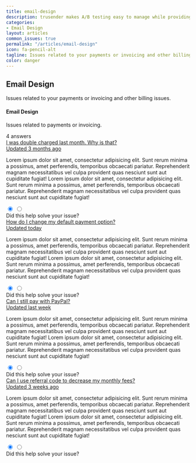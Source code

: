 ```yaml
---
title: email-design
description: trusender makes A/B testing easy to manage while providing the level of accuracy required to ensure your tests are robust, so you can confidently optimize the performance of your campaigns.
categories:
- Email Design
layout: articles
common_issues: true
permalink: "/articles/email-design"
icon: fa-pencil-alt
tagline: Issues related to your payments or invoicing and other billing issues.
color: danger
---
```



<div class="article email-design">
    <div class="row mb-6 mb-md-8">
        <div class="col-auto">
            <div class="icon-circle bg-danger text-white">
                <i class="fas fa-pencil-alt" aria-hidden="true"></i>
            </div>
        </div>
        <div class="col ml-n4">
            <h2 class="font-weight-bold mb-0">
                Email Design
            </h2>
            <p class="font-size-lg text-gray-700 mb-0">
                Issues related to your payments or invoicing and other billing issues.
            </p>
        </div>
    </div>
    <div class="card shadow-light-lg accordion border-0" id="helpAccordionTwo">
        <div class="list-group">
            <div class="list-group-item">
                <div class="d-flex align-items-center">
                    <div class="mr-auto">
                        <h4 class="font-weight-bold mb-0">
                            Email Design
                        </h4>
                        <p class="font-size-sm text-muted mb-0">
                            Issues related to payments or invoicing.
                        </p>
                    </div>
                    <span class="badge badge-pill badge-success-soft ml-4">
                        <span class="h6 text-uppercase">
                            4 answers
                        </span>
                    </span>
                </div>
            </div>
            <div class="list-group-item">
                <a class="d-flex align-items-center text-reset text-decoration-none collapsed" data-toggle="collapse"
                    href="#helpFive" role="button" aria-expanded="false" aria-controls="helpFive">
                    <span class="mr-4">
                        I was double charged last month. Why is that?
                    </span>
                    <div class="text-muted ml-auto">
                        <span class="font-size-sm mr-4 d-none d-md-inline">
                            Updated 3 months ago
                        </span>
                        <span class="collapse-chevron text-muted">
                            <i class="fas fa-chevron-down"></i>
                        </span>
                    </div>
                </a>
                <div class="collapse" id="helpFive" data-parent="#helpAccordionTwo" style="">
                    <div class="py-5">
                        <p class="text-gray-700">
                            Lorem ipsum dolor sit amet, consectetur adipisicing elit. Sunt rerum minima a possimus, amet
                            perferendis, temporibus obcaecati pariatur. Reprehenderit magnam necessitatibus vel culpa
                            provident
                            quas nesciunt sunt aut cupiditate fugiat! Lorem ipsum dolor sit amet, consectetur
                            adipisicing elit.
                            Sunt rerum minima a possimus, amet perferendis, temporibus obcaecati pariatur. Reprehenderit
                            magnam
                            necessitatibus vel culpa provident quas nesciunt sunt aut cupiditate fugiat!
                        </p>
                        <div class="d-flex align-items-center">
                            <div class="btn-group btn-group-toggle mr-4" data-toggle="buttons">
                                <label class="btn btn-sm btn-white active">
                                    <input type="radio" name="helpFiveVote" id="helpFiveDown" checked=""> <i
                                        class="far fa-thumbs-down"></i>
                                </label>
                                <label class="btn btn-sm btn-white">
                                    <input type="radio" name="helpFiveVote" id="helpFiveUp"> <i
                                        class="far fa-thumbs-up"></i>
                                </label>
                            </div>
                            <span class="font-size-sm text-muted">
                                Did this help solve your issue?
                            </span>
                        </div>
                    </div>
                </div>
            </div>
            <div class="list-group-item">
                <a class="d-flex align-items-center text-reset text-decoration-none" data-toggle="collapse"
                    href="#helpSix" role="button" aria-expanded="false" aria-controls="helpSix">
                    <span class="mr-4">
                        How do I change my default payment option?
                    </span>
                    <div class="text-muted ml-auto">
                        <span class="font-size-sm mr-4 d-none d-md-inline">
                            Updated today
                        </span>
                        <span class="collapse-chevron text-muted">
                            <i class="fas fa-chevron-down"></i>
                        </span>
                    </div>
                </a>
                <div class="collapse" id="helpSix" data-parent="#helpAccordionTwo">
                    <div class="py-5">
                        <p class="text-gray-700">
                            Lorem ipsum dolor sit amet, consectetur adipisicing elit. Sunt rerum minima a possimus, amet
                            perferendis, temporibus obcaecati pariatur. Reprehenderit magnam necessitatibus vel culpa
                            provident
                            quas nesciunt sunt aut cupiditate fugiat! Lorem ipsum dolor sit amet, consectetur
                            adipisicing elit.
                            Sunt rerum minima a possimus, amet perferendis, temporibus obcaecati pariatur. Reprehenderit
                            magnam
                            necessitatibus vel culpa provident quas nesciunt sunt aut cupiditate fugiat!
                        </p>
                        <div class="d-flex align-items-center">
                            <div class="btn-group btn-group-toggle mr-4" data-toggle="buttons">
                                <label class="btn btn-sm btn-white active">
                                    <input type="radio" name="helpSixVote" id="helpSixDown" checked=""> <i
                                        class="far fa-thumbs-down"></i>
                                </label>
                                <label class="btn btn-sm btn-white">
                                    <input type="radio" name="helpSixVote" id="helpSixUp"> <i
                                        class="far fa-thumbs-up"></i>
                                </label>
                            </div>
                            <span class="font-size-sm text-muted">
                                Did this help solve your issue?
                            </span>
                        </div>
                    </div>
                </div>
            </div>
            <div class="list-group-item">
                <a class="d-flex align-items-center text-reset text-decoration-none" data-toggle="collapse"
                    href="#helpSeven" role="button" aria-expanded="false" aria-controls="helpSeven">
                    <span class="mr-4">
                        Can I still pay with PayPal?
                    </span>
                    <div class="text-muted ml-auto">
                        <span class="font-size-sm mr-4 d-none d-md-inline">
                            Updated last week
                        </span>
                        <span class="collapse-chevron text-muted">
                            <i class="fas fa-chevron-down"></i>
                        </span>
                    </div>
                </a>
                <div class="collapse" id="helpSeven" data-parent="#helpAccordionTwo">
                    <div class="py-5">
                        <p class="text-gray-700">
                            Lorem ipsum dolor sit amet, consectetur adipisicing elit. Sunt rerum minima a possimus, amet
                            perferendis, temporibus obcaecati pariatur. Reprehenderit magnam necessitatibus vel culpa
                            provident
                            quas nesciunt sunt aut cupiditate fugiat! Lorem ipsum dolor sit amet, consectetur
                            adipisicing elit.
                            Sunt rerum minima a possimus, amet perferendis, temporibus obcaecati pariatur. Reprehenderit
                            magnam
                            necessitatibus vel culpa provident quas nesciunt sunt aut cupiditate fugiat!
                        </p>
                        <div class="d-flex align-items-center">
                            <div class="btn-group btn-group-toggle mr-4" data-toggle="buttons">
                                <label class="btn btn-sm btn-white active">
                                    <input type="radio" name="helpSevenVote" id="helpSevenDown" checked=""> <i
                                        class="far fa-thumbs-down"></i>
                                </label>
                                <label class="btn btn-sm btn-white">
                                    <input type="radio" name="helpSevenVote" id="helpSevenUp"> <i
                                        class="far fa-thumbs-up"></i>
                                </label>
                            </div>
                            <span class="font-size-sm text-muted">
                                Did this help solve your issue?
                            </span>
                        </div>
                    </div>
                </div>
            </div>
            <div class="list-group-item">
                <a class="d-flex align-items-center text-reset text-decoration-none" data-toggle="collapse"
                    href="#helpEight" role="button" aria-expanded="false" aria-controls="helpEight">
                    <span class="mr-4">
                        Can I use referral code to decrease my monthly fees?
                    </span>
                    <div class="text-muted ml-auto">
                        <span class="font-size-sm mr-4 d-none d-md-inline">
                            Updated 3 weeks ago
                        </span>
                        <span class="collapse-chevron text-muted">
                            <i class="fas fa-chevron-down"></i>
                        </span>
                    </div>
                </a>
                <div class="collapse" id="helpEight" data-parent="#helpAccordionTwo">
                    <div class="py-5">
                        <p class="text-gray-700">
                            Lorem ipsum dolor sit amet, consectetur adipisicing elit. Sunt rerum minima a possimus, amet
                            perferendis, temporibus obcaecati pariatur. Reprehenderit magnam necessitatibus vel culpa
                            provident
                            quas nesciunt sunt aut cupiditate fugiat! Lorem ipsum dolor sit amet, consectetur
                            adipisicing elit.
                            Sunt rerum minima a possimus, amet perferendis, temporibus obcaecati pariatur. Reprehenderit
                            magnam
                            necessitatibus vel culpa provident quas nesciunt sunt aut cupiditate fugiat!
                        </p>
                        <div class="d-flex align-items-center">
                            <div class="btn-group btn-group-toggle mr-4" data-toggle="buttons">
                                <label class="btn btn-sm btn-white active">
                                    <input type="radio" name="helpEightVote" id="helpEightDown" checked=""> <i
                                        class="far fa-thumbs-down"></i>
                                </label>
                                <label class="btn btn-sm btn-white">
                                    <input type="radio" name="helpEightVote" id="helpEightUp"> <i
                                        class="far fa-thumbs-up"></i>
                                </label>
                            </div>
                            <span class="font-size-sm text-muted">
                                Did this help solve your issue?
                            </span>
                        </div>
                    </div>
                </div>
            </div>
        </div>
    </div>
</div>